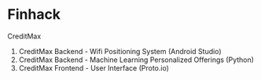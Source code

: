 # Finhack
CreditMax

1. CreditMax Backend - Wifi Positioning System (Android Studio)
2. CreditMax Backend - Machine Learning Personalized Offerings (Python)
3. CreditMax Frontend - User Interface (Proto.io)
